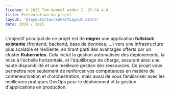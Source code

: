 ```yaml
---
license: © 2025 Tom Avenel under 󰵫  BY-SA 4.0
title: Présentation du projet
layout: '@layouts/CoursePartLayout.astro'
date: 2024 / 2025
---
```


L'objectif principal de ce projet est de **migrer** une application **fullstack** **existante** (frontend, backend, base de données, …) vers une infrastructure plus scalable et résiliente, en tirant parti des avantages offerts par un cluster **Kubernetes**. Cela inclut la gestion automatisée des déploiements, la mise à l'échelle horizontale, et l'équilibrage de charge, assurant ainsi une haute disponibilité et une meilleure gestion des ressources. Ce projet vous permettra non seulement de renforcer vos compétences en matière de conteneurisation et d'orchestration, mais aussi de vous familiariser avec les meilleures pratiques DevOps pour le déploiement et la gestion d'applications en production.

